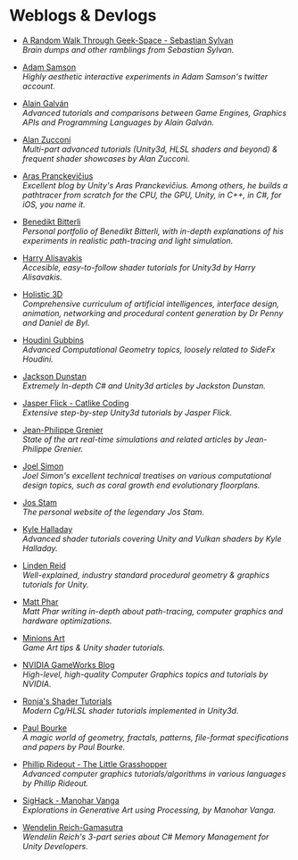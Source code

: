 Weblogs & Devlogs
======
* [A Random Walk Through Geek-Space - Sebastian Sylvan](https://www.sebastiansylvan.com/)
<br/>_Brain dumps and other ramblings from Sebastian Sylvan._

* [Adam Samson](https://twitter.com/adamshmamshon)
<br/>_Highly aesthetic interactive experiments in Adam Samson's twitter account._

* [Alain Galván](https://alain.xyz/blog)
<br/>_Advanced tutorials and comparisons between Game Engines, Graphics APIs and Programming Languages by Alain Galván._

* [Alan Zucconi](https://www.alanzucconi.com/)
<br/>_Multi-part advanced tutorials (Unity3d, HLSL shaders and beyond) & frequent shader showcases by Alan Zucconi._

* [Aras Pranckevičius](https://aras-p.info/)
<br/>_Excellent blog by Unity's Aras Pranckevičius. Among others, he builds a pathtracer from scratch for the CPU, the GPU, Unity, in C++, in C#, for iOS, you name it._

* [Benedikt Bitterli](https://benedikt-bitterli.me/portfolio.html)
<br/>_Personal portfolio of Benedikt Bitterli, with in-depth explanations of his experiments in realistic path-tracing and light simulation._

* [Harry Alisavakis](http://halisavakis.com/)
<br/>_Accesible, easy-to-follow shader tutorials for Unity3d by Harry Alisavakis._

* [Holistic 3D](https://holistic3d.com/)
<br/>_Comprehensive curriculum of artificial intelligences, interface design, animation, networking and procedural content generation by Dr Penny and Daniel de Byl._

* [Houdini Gubbins](https://houdinigubbins.wordpress.com/)
<br/>_Advanced Computational Geometry topics, loosely related to SideFx Houdini._

* [Jackson Dunstan](https://jacksondunstan.com/)
<br/> _Extremely In-depth C# and Unity3d articles by Jackston Dunstan._

* [Jasper Flick - Catlike Coding](https://catlikecoding.com/)
<br/>_Extensive step-by-step Unity3d tutorials by Jasper Flick._

* [Jean-Philippe Grenier](http://jpgrenier.org/)
<br/>_State of the art real-time simulations and related articles by Jean-Philippe Grenier._

* [Joel Simon](http://www.joelsimon.net)
<br/> _Joel Simon's excellent technical treatises on various computational design topics, such as coral growth end evolutionary floorplans._

* [Jos Stam](https://www.josstam.com)
<br/> _The personal website of the legendary Jos Stam._

* [Kyle Halladay](http://kylehalladay.com/archive.html)
<br/>_Advanced shader tutorials covering Unity and Vulkan shaders by Kyle Halladay._

* [Linden Reid](https://lindenreid.wordpress.com/)
<br/>_Well-explained, industry standard procedural geometry & graphics tutorials for Unity._

* [Matt Phar](https://pharr.org/matt/blog/)
<br/>_Matt Phar writing in-depth about path-tracing, computer graphics and hardware optimizations._

* [Minions Art](https://www.patreon.com/minionsart/posts)
<br/>_Game Art tips & Unity shader tutorials._

* [NVIDIA GameWorks Blog](https://developer.nvidia.com/gameworks/blog)
<br/>_High-level, high-quality Computer Graphics topics and tutorials by NVIDIA._

* [Ronja's Shader Tutorials](https://www.ronja-tutorials.com/)
<br/>_Modern Cg/HLSL shader tutorials implemented in Unity3d._

* [Paul Bourke](http://paulbourke.net/)
<br/>_A magic world of geometry, fractals, patterns, file-format specifications and papers by Paul Bourke._

* [Phillip Rideout - The Little Grasshopper](https://prideout.net/)
<br/>_Advanced computer graphics tutorials/algorithms in various languages by Phillip Rideout._

* [SigHack - Manohar Vanga](https://sighack.com/)
<br/>_Explorations in Generative Art using Processing, by Manohar Vanga._

* [Wendelin Reich-Gamasutra](http://www.gamasutra.com/blogs/WendelinReich/20131109/203841/C_Memory_Management_for_Unity_Developers_part_1_of_3.php)
<br/>_Wendelin Reich's 3-part series about C# Memory Management for Unity Developers._

